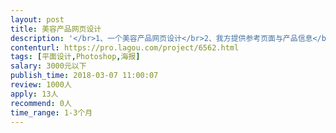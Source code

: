 ```yaml
---                
layout: post       
title: 美容产品网页设计           
description: '</br>1、一个美容产品网页设计</br>2、我方提供参考页面与产品信息</br>3、设计风格：时尚&唯美</br>4、擅长视觉效果，懂手绘、C4D更佳。</br>5、项目有时间要求，设计人员要能准时完成工</br>'     
contenturl: https://pro.lagou.com/project/6562.html      
tags: [平面设计,Photoshop,海报]            
salary: 3000元以下          
publish_time: 2018-03-07 11:00:07         
review: 1000人                   
apply: 13人                   
recommend: 0人                   
time_range: 1-3个月              
---                 
```

